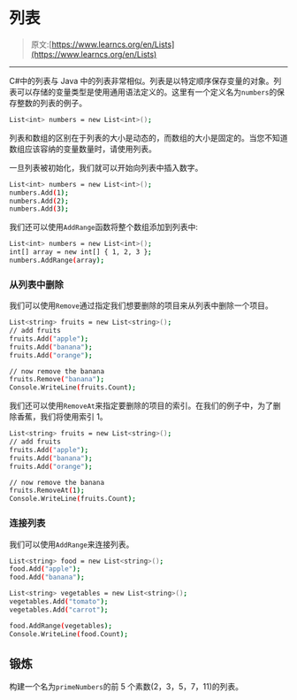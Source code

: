 # 列表

> 原文:[https://www.learncs.org/en/Lists](https://www.learncs.org/en/Lists)

* * *

C#中的列表与 Java 中的列表非常相似。列表是以特定顺序保存变量的对象。列表可以存储的变量类型是使用通用语法定义的。这里有一个定义名为`numbers`的保存整数的列表的例子。

```sh
List<int> numbers = new List<int>(); 
```

列表和数组的区别在于列表的大小是动态的，而数组的大小是固定的。当您不知道数组应该容纳的变量数量时，请使用列表。

一旦列表被初始化，我们就可以开始向列表中插入数字。

```sh
List<int> numbers = new List<int>();
numbers.Add(1);
numbers.Add(2);
numbers.Add(3); 
```

我们还可以使用`AddRange`函数将整个数组添加到列表中:

```sh
List<int> numbers = new List<int>();
int[] array = new int[] { 1, 2, 3 };
numbers.AddRange(array); 
```

### 从列表中删除

我们可以使用`Remove`通过指定我们想要删除的项目来从列表中删除一个项目。

```sh
List<string> fruits = new List<string>();
// add fruits
fruits.Add("apple");
fruits.Add("banana");
fruits.Add("orange");

// now remove the banana
fruits.Remove("banana");
Console.WriteLine(fruits.Count); 
```

我们还可以使用`RemoveAt`来指定要删除的项目的索引。在我们的例子中，为了删除香蕉，我们将使用索引 1。

```sh
List<string> fruits = new List<string>();
// add fruits
fruits.Add("apple");
fruits.Add("banana");
fruits.Add("orange");

// now remove the banana
fruits.RemoveAt(1);
Console.WriteLine(fruits.Count); 
```

### 连接列表

我们可以使用`AddRange`来连接列表。

```sh
List<string> food = new List<string>();
food.Add("apple");
food.Add("banana");

List<string> vegetables = new List<string>();
vegetables.Add("tomato");
vegetables.Add("carrot");

food.AddRange(vegetables);
Console.WriteLine(food.Count); 
```

## 锻炼

构建一个名为`primeNumbers`的前 5 个素数(2，3，5，7，11)的列表。